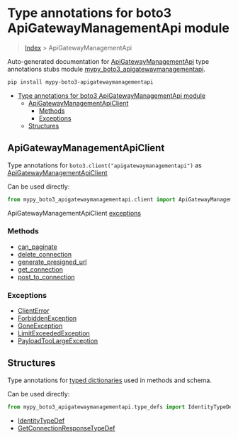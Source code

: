 # Type annotations for boto3 ApiGatewayManagementApi module

> [Index](../index.md) > ApiGatewayManagementApi

Auto-generated documentation for [ApiGatewayManagementApi](https://boto3.amazonaws.com/v1/documentation/api/latest/reference/services/apigatewaymanagementapi.html#ApiGatewayManagementApi)
type annotations stubs module [mypy_boto3_apigatewaymanagementapi](https://pypi.org/project/mypy-boto3-apigatewaymanagementapi/).

```bash
pip install mypy-boto3-apigatewaymanagementapi
```

- [Type annotations for boto3 ApiGatewayManagementApi module](#type-annotations-for-boto3-apigatewaymanagementapi-module)
  - [ApiGatewayManagementApiClient](#apigatewaymanagementapiclient)
    - [Methods](#methods)
    - [Exceptions](#exceptions)
  - [Structures](#structures)

## ApiGatewayManagementApiClient

Type annotations for  `boto3.client("apigatewaymanagementapi")` as [ApiGatewayManagementApiClient](./client.md)

Can be used directly:

```python
from mypy_boto3_apigatewaymanagementapi.client import ApiGatewayManagementApiClient
```


ApiGatewayManagementApiClient [exceptions](./client.md#exceptions)



### Methods
- [can_paginate](./client.md#can-paginate)
- [delete_connection](./client.md#delete-connection)
- [generate_presigned_url](./client.md#generate-presigned-url)
- [get_connection](./client.md#get-connection)
- [post_to_connection](./client.md#post-to-connection)




### Exceptions
- [ClientError](./client.md#clienterror)
- [ForbiddenException](./client.md#forbiddenexception)
- [GoneException](./client.md#goneexception)
- [LimitExceededException](./client.md#limitexceededexception)
- [PayloadTooLargeException](./client.md#payloadtoolargeexception)












## Structures


Type annotations for [typed dictionaries](./type_defs.md) used in methods and schema.

Can be used directly:

```python
from mypy_boto3_apigatewaymanagementapi.type_defs import IdentityTypeDef, ...
```

- [IdentityTypeDef](./type_defs.md#identitytypedef)
- [GetConnectionResponseTypeDef](./type_defs.md#getconnectionresponsetypedef)
